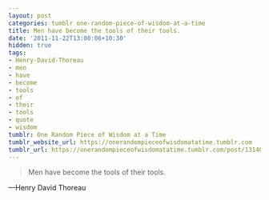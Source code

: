 ```yaml
---
layout: post
categories: tumblr one-random-piece-of-wisdom-at-a-time
title: Men have become the tools of their tools.
date: '2011-11-22T13:00:06+10:30'
hidden: true
tags:
- Henry-David-Thoreau
- men
- have
- become
- tools
- of
- their
- tools
- quote
- wisdom
tumblr: One Random Piece of Wisdom at a Time
tumblr_website_url: https://onerandompieceofwisdomatatime.tumblr.com
tumblr_url: https://onerandompieceofwisdomatatime.tumblr.com/post/13140186752/men-have-become-the-tools-of-their-tools
---
```

> Men have become the tools of their tools.

—Henry David Thoreau
